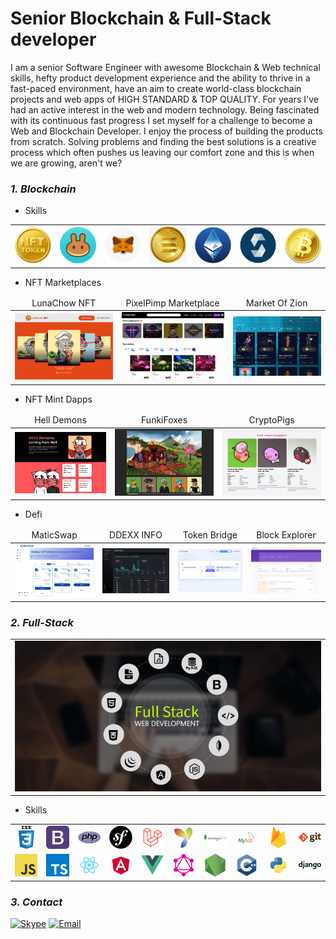 # Senior Blockchain & Full-Stack developer
I am a senior Software Engineer with awesome Blockchain & Web technical skills, hefty product development experience and the ability to thrive in a fast-paced environment, have an aim to create world-class blockchain projects and web apps of HIGH STANDARD & TOP QUALITY. For years I've had an active interest in the web and modern technology. Being fascinated with its continuous fast progress I set myself for a challenge to become a Web and Blockchain Developer. I enjoy the process of building the products from scratch. Solving problems and finding the best solutions is a creative process which often pushes us leaving our comfort zone and this is when we are growing, aren't we?

### **_1. Blockchain_**
- Skills
<table>
  <tr>
      <td><img src="https://github.com/DevCrown716/DevCrown716/blob/main/icons/icon_nft.png?raw=true" width="200"></td>
      <td><img src="https://github.com/DevCrown716/DevCrown716/blob/main/icons/icon_pancake.png?raw=true" width="200"></td>
      <td><img src="https://github.com/DevCrown716/DevCrown716/blob/main/icons/icon_metamask.png?raw=true" width="200"></td>
      <td><img src="https://github.com/DevCrown716/DevCrown716/blob/main/icons/Solana.png?raw=true" width="200"></td>
      <td><img src="https://github.com/DevCrown716/DevCrown716/blob/main/icons/eth.png?raw=true" width="200"></td>
      <td><img src="https://github.com/DevCrown716/DevCrown716/blob/main/icons/icon_solidity.png?raw=true" width="200"></td>
      <td><img src="https://github.com/DevCrown716/DevCrown716/blob/main/icons/crypto.png?raw=true" width="200"></td>
  </tr>  
</table>


- NFT Marketplaces
<table>
    <thead align="center">
        <tr>
            <td>LunaChow NFT</td>
            <td>PixelPimp Marketplace</td>
            <td>Market Of Zion</td>            
        </tr>
    </thead>
    <tr>
        <td>
            <a href="https://lunachownft.com/">
                <img src="https://github.com/DevCrown716/DevCrown716/blob/main/images/lunachow.jpg?raw=true" width="300">
            </a>
        </td>        
        <td>
            <a href="https://nft.pixelpimp.io/">
                <img src="https://github.com/DevCrown716/DevCrown716/blob/main/images/pixelpimp.jpg?raw=true" width="300">
            </a>
        </td> 
        <td>
            <a href="https://marketofzion.com/">
                <img src="https://github.com/DevCrown716/DevCrown716/blob/main/images/marketofzion.jpg?raw=true" width="300">
            </a>
        </td>     
    </tr>
</table>

- NFT Mint Dapps
<table>
    <thead align="center">
        <tr>
            <td>Hell Demons</td>
            <td>FunkiFoxes</td>           
            <td>CryptoPigs</td>
        </tr>
    </thead>
    <tr>
        <td>
            <a href="https://helldemon.cryptoliveton.com/">
                <img src="https://github.com/DevCrown716/DevCrown716/blob/main/images/helldemon.jpg?raw=true" width="300">
            </a>
        </td>
        <td>
            <a href="https://funkifoxes.com/">
                <img src="https://github.com/DevCrown716/DevCrown716/blob/main/images/funkifoxes.jpg?raw=true" width="300">
            </a>
        </td> 
        <td>
            <a href="https://cryptopigs.one/#/">
                <img src="https://github.com/DevCrown716/DevCrown716/blob/main/images/cruptopigs.jpg?raw=true" width="300">
            </a>
        </td>               
    </tr>    
</table>

- Defi
<table>
    <thead align="center">
        <tr>
            <td>MaticSwap</td>
            <td>DDEXX INFO</td>
            <td>Token Bridge</td>  
            <td>Block Explorer</td> 
        </tr>
    </thead>
    <tr>
        <td>
            <a href="https://maticfront.web.app/farms">
                <img src="https://github.com/DevCrown716/DevCrown716/blob/main/images/maticswap.jpg?raw=true" width="300">
            </a>
        </td>          
        <td>
            <a href="http://analytics.ddexx.io">
                <img src="https://github.com/DevCrown716/DevCrown716/blob/main/images/info.jpg?raw=true" width="300">
            </a>
        </td>   
        <td>
            <a href="https://theporinibridge.com/bridge">
                <img src="https://github.com/DevCrown716/DevCrown716/blob/main/images/tokenbridge.jpg?raw=true" width="300">
            </a>
        </td> 
        <td>
            <a href="https://porini.xyz/">
                <img src="https://github.com/DevCrown716/DevCrown716/blob/main/images/blockexplore.jpg?raw=true" width="300">
            </a>
        </td> 
    </tr>  
</table>


### **_2. Full-Stack_**
<table>
  <tr>
      <td><img src="https://github.com/DevCrown716/DevCrown716/blob/main/images/fullstack.png?raw=true" width="1200"></td>
  </tr>
</table>

- Skills
<table>
<tr>
      <td><img src="https://raw.githubusercontent.com/github/explore/80688e429a7d4ef2fca1e82350fe8e3517d3494d/topics/css/css.png" width="150"></td>
      <td><img src="https://raw.githubusercontent.com/github/explore/80688e429a7d4ef2fca1e82350fe8e3517d3494d/topics/bootstrap/bootstrap.png" width="150"></td>
      <td><img src="https://raw.githubusercontent.com/github/explore/80688e429a7d4ef2fca1e82350fe8e3517d3494d/topics/php/php.png" width="150"></td>
      <td><img src="https://raw.githubusercontent.com/github/explore/80688e429a7d4ef2fca1e82350fe8e3517d3494d/topics/symfony/symfony.png" width="150"></td>
      <td><img src="https://raw.githubusercontent.com/github/explore/80688e429a7d4ef2fca1e82350fe8e3517d3494d/topics/laravel/laravel.png" width="150"></td>
      <td><img src="https://raw.githubusercontent.com/github/explore/80688e429a7d4ef2fca1e82350fe8e3517d3494d/topics/yii/yii.png" width="150"></td>
      <td><img src="https://raw.githubusercontent.com/github/explore/80688e429a7d4ef2fca1e82350fe8e3517d3494d/topics/mongodb/mongodb.png" width="150"></td>
      <td><img src="https://raw.githubusercontent.com/github/explore/80688e429a7d4ef2fca1e82350fe8e3517d3494d/topics/mysql/mysql.png" width="150"></td>
      <td><img src="https://raw.githubusercontent.com/github/explore/80688e429a7d4ef2fca1e82350fe8e3517d3494d/topics/firebase/firebase.png" width="150"></td>
      <td><img src="https://raw.githubusercontent.com/github/explore/80688e429a7d4ef2fca1e82350fe8e3517d3494d/topics/git/git.png" width="150"></td>
  </tr>
  <tr>
      <td><img src="https://raw.githubusercontent.com/github/explore/80688e429a7d4ef2fca1e82350fe8e3517d3494d/topics/javascript/javascript.png" width="150"></td>
      <td><img src="https://raw.githubusercontent.com/github/explore/80688e429a7d4ef2fca1e82350fe8e3517d3494d/topics/typescript/typescript.png" width="150"></td>
      <td><img src="https://raw.githubusercontent.com/github/explore/80688e429a7d4ef2fca1e82350fe8e3517d3494d/topics/react/react.png" width="150"></td>
      <td><img src="https://raw.githubusercontent.com/github/explore/80688e429a7d4ef2fca1e82350fe8e3517d3494d/topics/angular/angular.png" width="150"></td>
      <td><img src="https://raw.githubusercontent.com/github/explore/80688e429a7d4ef2fca1e82350fe8e3517d3494d/topics/vue/vue.png" width="150"></td>
      <td><img src="https://raw.githubusercontent.com/github/explore/5c058a388828bb5fde0bcafd4bc867b5bb3f26f3/topics/graphql/graphql.png" width="150"></td>
      <td><img src="https://raw.githubusercontent.com/github/explore/80688e429a7d4ef2fca1e82350fe8e3517d3494d/topics/nodejs/nodejs.png" width="150"></td>
      <td><img src="https://raw.githubusercontent.com/github/explore/80688e429a7d4ef2fca1e82350fe8e3517d3494d/topics/cpp/cpp.png" width="150"></td>
      <td><img src="https://raw.githubusercontent.com/github/explore/80688e429a7d4ef2fca1e82350fe8e3517d3494d/topics/python/python.png" width="150"></td>
      <td><img src="https://raw.githubusercontent.com/github/explore/80688e429a7d4ef2fca1e82350fe8e3517d3494d/topics/django/django.png" width="150"></td>
  </tr>
</table>

### **_3. Contact_**
  [![Skype](https://img.shields.io/badge/-Skype-grey?style=flat&logo=Skype&logoColor=white)](live:.cid.ef7b8c837d0558e3)
  [![Email](https://img.shields.io/badge/-Email-blue?style=flat&logo=Email&logoColor=white)](happycrown716@outlook.com)
